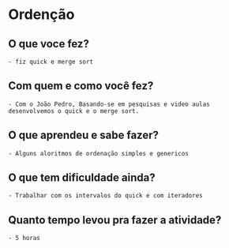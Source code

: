# Ordenção


## O que voce fez?
	- fiz quick e merge sort

## Com quem e como você fez?
	- Com o João Pedro, Basando-se em pesquisas e video aulas desenvolvemos o quick e o merge sort. 

## O que aprendeu e sabe fazer?
	- Alguns aloritmos de ordenação simples e genericos

## O que tem dificuldade ainda?
	- Trabalhar com os intervalos do quick e com iteradores

## Quanto tempo levou pra fazer a atividade?
	- 5 horas